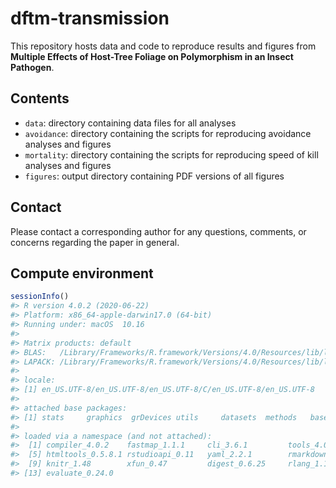 
<!-- README.md is generated from README.Rmd. Please edit that file -->

# dftm-transmission

<!-- badges: start -->
<!-- badges: end -->

This repository hosts data and code to reproduce results and figures
from **Multiple Effects of Host-Tree Foliage on Polymorphism in an
Insect Pathogen**.

## Contents

- `data`: directory containing data files for all analyses
- `avoidance`: directory containing the scripts for reproducing
  avoidance analyses and figures
- `mortality`: directory containing the scripts for reproducing speed of
  kill analyses and figures
- `figures`: output directory containing PDF versions of all figures

## Contact

Please contact a corresponding author for any questions, comments, or
concerns regarding the paper in general.

## Compute environment

``` r
sessionInfo()
#> R version 4.0.2 (2020-06-22)
#> Platform: x86_64-apple-darwin17.0 (64-bit)
#> Running under: macOS  10.16
#> 
#> Matrix products: default
#> BLAS:   /Library/Frameworks/R.framework/Versions/4.0/Resources/lib/libRblas.dylib
#> LAPACK: /Library/Frameworks/R.framework/Versions/4.0/Resources/lib/libRlapack.dylib
#> 
#> locale:
#> [1] en_US.UTF-8/en_US.UTF-8/en_US.UTF-8/C/en_US.UTF-8/en_US.UTF-8
#> 
#> attached base packages:
#> [1] stats     graphics  grDevices utils     datasets  methods   base     
#> 
#> loaded via a namespace (and not attached):
#>  [1] compiler_4.0.2    fastmap_1.1.1     cli_3.6.1         tools_4.0.2      
#>  [5] htmltools_0.5.8.1 rstudioapi_0.11   yaml_2.2.1        rmarkdown_2.28   
#>  [9] knitr_1.48        xfun_0.47         digest_0.6.25     rlang_1.1.2      
#> [13] evaluate_0.24.0
```
